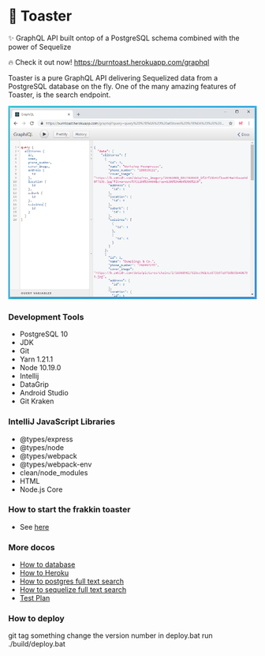 # 🍞 Toaster

✨ GraphQL API built ontop of a PostgreSQL schema combined with the power of Sequelize

🔥 Check it out now! https://burntoast.herokuapp.com/graphql

Toaster is a pure GraphQL API delivering Sequelized data from a PostgreSQL database on the fly. One of the many amazing features of Toaster, is the search endpoint.

<div align="center">
  <img src="https://github.com/psyanite/toaster/blob/master/docs/images/allstores-query.png" width="600px"/>
</div>

### Development Tools

- PostgreSQL 10
- JDK
- Git
- Yarn 1.21.1
- Node 10.19.0
- Intellij
- DataGrip
- Android Studio
- Git Kraken

### IntelliJ JavaScript Libraries

- @types/express
- @types/node
- @types/webpack
- @types/webpack-env
- clean/node_modules
- HTML
- Node.js Core

### How to start the frakkin toaster
- See [here](./docs/how-to-assemble.md)

### More docos

- [How to database](./docs/how-to-database.md)
- [How to Heroku](./docs/how-to-heroku.md)
- [How to postgres full text search](http://rachbelaid.com/postgres-full-text-search-is-good-enough/)
- [How to sequelize full text search](https://medium.com/riipen-engineering/full-text-search-with-sequelize-and-postgresql-3572cb3093e7)
- [Test Plan](./docs/test-plan.md)

### How to deploy
git tag something
change the version number in deploy.bat
run ./build/deploy.bat